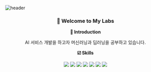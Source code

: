 ![header](https://capsule-render.vercel.app/api?type=waving&color=gradient&customColorList=0,2,2,5,30&height=250&section=header&text=Teddy's%20Laboratory&fontSize=70)
<h3><div align="center"> 👋 Welcome to My Labs </div></h3>

__<div align="center"> 💬 Introduction </div>__
<div align="center"> AI 서비스 개발을 하고자 머신러닝과 딥러닝을 공부하고 있습니다.</div>

__<div align="center"> ☑️ Skills </div>__
<div align="center">
  <img src="https://img.shields.io/badge/Python-3776AB?style=flat&logo=Python&logoColor=white"/>
  <img src="https://img.shields.io/badge/Pandas-150458?style=flat&logo=Pandas&logoColor=white"/>
  <img src="https://img.shields.io/badge/Numpy-013243?style=flat&logo=Numpy&logoColor=white"/>   
  <img src="https://img.shields.io/badge/Scikit_learn-F7931E?style=flat&logo=Scikit_learn&logoColor=white"/>
  <img src="https://img.shields.io/badge/OpenCV-5C3EE8?style=flat&logo=OpenCV&logoColor=white"/>
  <img src="https://img.shields.io/badge/Tensorflow-FF6F00?style=flat&logo=Tensorflow&logoColor=white"/>
  <img src="https://img.shields.io/badge/Pytorch-EE4C2C?style=flat&logo=Pytorch&logoColor=white"/>
</div>






<!--
**devTeddyB/devTeddyB** is a ✨ _special_ ✨ repository because its `README.md` (this file) appears on your GitHub profile.

Here are some ideas to get you started:

- 🔭 I’m currently working on ...
- 🌱 I’m currently learning ...
- 👯 I’m looking to collaborate on ...
- 🤔 I’m looking for help with ...
- 💬 Ask me about ...
- 📫 How to reach me: ...
- 😄 Pronouns: ...
- ⚡ Fun fact: ...
-->

